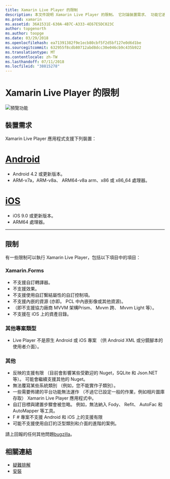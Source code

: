 ```yaml
---
title: Xamarin Live Player 的限制
description: 本文件說明 Xamarin Live Player 的限制。 它討論裝置需求、 功能它適用於專案類型，且其他其他主題。
ms.prod: xamarin
ms.assetid: 36A1531E-630A-4B7C-A333-4E67E5DC023C
author: topgenorth
ms.author: toopge
ms.date: 03/29/2018
ms.openlocfilehash: ea71391382f9e1ecb80cbf5f2d5bf127e0d6d1be
ms.sourcegitcommit: 632955f8cdb80712abd8dcc30e046cb9c435b922
ms.translationtype: MT
ms.contentlocale: zh-TW
ms.lasthandoff: 07/11/2018
ms.locfileid: "38815278"
---
```

# <a name="limitations-of-xamarin-live-player"></a>Xamarin Live Player 的限制

![預覽功能](~/media/shared/preview.png)

## <a name="device-requirements"></a>裝置需求
Xamarin Live Player 應用程式支援下列裝置：

# <a name="androidtabandroid"></a>[Android](#tab/android)

- Android 4.2 或更新版本。
- ARM-v7a，ARM-v8a、 ARM64-v8a arm、x86 或 x86_64 處理器。

# <a name="iostabios"></a>[iOS](#tab/ios)

- iOS 9.0 或更新版本。
- ARM64 處理器。

-----

## <a name="limitations"></a>限制

有一些限制可以執行 Xamarin Live Player，包括以下項目中的項目：

### <a name="xamarinforms"></a>Xamarin.Forms

- 不支援自訂轉譯器。
- 不支援效果。
- 不支援使用自訂繫結屬性的自訂控制項。
- 不支援內嵌的資源 (亦即。 PCL 中內嵌影像或其他資源)。
- （即不支援協力廠商 MVVM 架構Prism、 Mvvm 跨、 Mvvm Light 等）。
- 不支援在 iOS 上的資產目錄。

### <a name="other-project-types"></a>其他專案類型

- Live Player 不是原生 Android 或 iOS 專案 （供 Android XML 或分鏡腳本的使用者介面）。

### <a name="misc"></a>其他

- 反映的支援有限 （目前會影響某些受歡迎的 Nuget，SQLite 和 Json.NET 等）。 可能會繼續支援其他的 Nuget。
- 無法覆寫某些系統類別 （例如，您不能實作子類別）。
- 一些需要佈建的平台功能無法運作 （不過它已設定一般的作業，例如相片圖庫存取） Xamarin Live Player 應用程式中。
- 自訂目標與建置步驟會被忽略。 例如，無法納入 Fody、 Refit、 AutoFac 和 AutoMapper 等工具。
- F # 專案不支援 Android 和 iOS 上的支援有限
- 可能不支援使用自訂的泛型類別和介面的進階的案例。

請上回報的任何其他問題[bugzilla](https://aka.ms/live-player-report-issue)。

## <a name="related-links"></a>相關連結

- [疑難排解](~/tools/live-player/troubleshooting.md)
- [安裝](~/tools/live-player/install.md)
